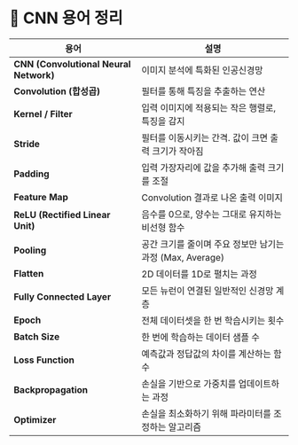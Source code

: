 # 🧠 CNN 용어 정리

| 용어 | 설명 |
|------|------|
| **CNN (Convolutional Neural Network)** | 이미지 분석에 특화된 인공신경망 |
| **Convolution (합성곱)** | 필터를 통해 특징을 추출하는 연산 |
| **Kernel / Filter** | 입력 이미지에 적용되는 작은 행렬로, 특징을 감지 |
| **Stride** | 필터를 이동시키는 간격. 값이 크면 출력 크기가 작아짐 |
| **Padding** | 입력 가장자리에 값을 추가해 출력 크기를 조절 |
| **Feature Map** | Convolution 결과로 나온 출력 이미지 |
| **ReLU (Rectified Linear Unit)** | 음수를 0으로, 양수는 그대로 유지하는 비선형 함수 |
| **Pooling** | 공간 크기를 줄이며 주요 정보만 남기는 과정 (Max, Average) |
| **Flatten** | 2D 데이터를 1D로 펼치는 과정 |
| **Fully Connected Layer** | 모든 뉴런이 연결된 일반적인 신경망 계층 |
| **Epoch** | 전체 데이터셋을 한 번 학습시키는 횟수 |
| **Batch Size** | 한 번에 학습하는 데이터 샘플 수 |
| **Loss Function** | 예측값과 정답값의 차이를 계산하는 함수 |
| **Backpropagation** | 손실을 기반으로 가중치를 업데이트하는 과정 |
| **Optimizer** | 손실을 최소화하기 위해 파라미터를 조정하는 알고리즘 |
